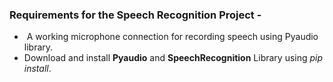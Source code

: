 ### Requirements for the Speech Recognition Project -

* &nbsp;A working microphone connection for recording speech using Pyaudio library.
* Download and install **Pyaudio** and **SpeechRecognition** Library using *pip install*.



